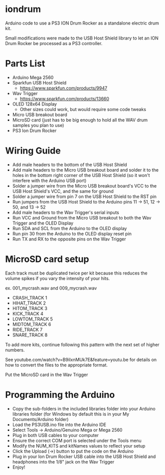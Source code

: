 # iondrum
Arduino code to use a PS3 ION Drum Rocker as a standalone electric drum kit.

Small modifications were made to the USB Host Shield library to let an ION Drum Rocker be processed as a PS3 controller.

# Parts List
* Arduino Mega 2560
* Sparkfun USB Host Shield
  * https://www.sparkfun.com/products/9947
* Wav Trigger
  * https://www.sparkfun.com/products/13660
* OLED 128x64 Display
  * Other sizes could work, but would require some code tweaks
* Micro USB breakout board
* MicroSD card (just has to be big enough to hold all the WAV drum samples you plan to use)
* PS3 Ion Drum Rocker

# Wiring Guide
* Add male headers to the bottom of the USB Host Shield
* Add male headers to the Micro USB breakout board and solder it to the holes in the bottom right corner of the USB Host Shield (so it won't interfere with the Arduino USB port)
* Solder a jumper wire from the Micro USB breakout board's VCC to the USB Host Shield's VCC, and the same for ground
* Solder a jumper wire from pin 7 on the USB Host Shield to the RST pin
* Run jumpers from the USB Host Shield to the Arduino pins 11 -> 51, 12 -> 50, and 13 -> 52
* Add male headers to the Wav Trigger's serial inputs
* Run VCC and Ground from the Micro USB breakout to both the Wav Trigger and the OLED Display
* Run SDA and SCL from the Arduino to the OLED display
* Run pin 30 from the Arduino to the OLED display reset pin
* Run TX and RX to the opposite pins on the Wav Trigger

# MicroSD card setup
Each track must be duplicated twice per kit because this reduces the volume spikes if you vary the intensity of your hits.

ex. 001_mycrash.wav and 009_mycrash.wav

* CRASH_TRACK   1
* HIHAT_TRACK   2
* HITOM_TRACK   3
* KICK_TRACK    4
* LOWTOM_TRACK  5
* MIDTOM_TRACK  6
* RIDE_TRACK    7
* SNARE_TRACK   8

To add more kits, continue following this pattern with the next set of higher numbers.

See youtube.com/watch?v=B9iIxnMUk7E&feature=youtu.be for details on how to convert the files to the appropriate format.

Put the MicroSD card in the Wav Trigger

# Programming the Arduino
* Copy the sub-folders in the included libraries folder into your Arduino libraries folder (for Windows by default this is in your My Documents/Arduino folder)
* Load the PS3USB.ino file into the Arduino IDE
* Select Tools -> Arduino/Genuino Mega or Mega 2560
* Plug in both USB cables to your computer
* Ensure the correct COM port is selected under the Tools menu
* Modify the NUM_KITS and kitNames values to reflect your setup
* Click the Upload (->) button to put the code on the Arduino
* Plug in your Ion Drum Rocker USB cable into the USB Host Shield and headphones into the 1/8" jack on the Wav Trigger
* Enjoy!



